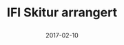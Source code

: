 ---
title: |
  IFI Skitur arrangert
tags: cyb, minor
year: 2017
date: 2017-02-10
sources:
  - https://www.facebook.com/events/718025258345194 IFI-skitur! - Facebook
view: none
---